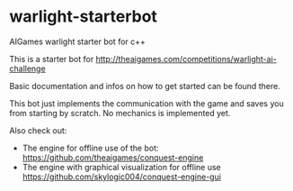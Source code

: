 warlight-starterbot
===================

AIGames warlight starter bot for c++

This is a starter bot for 
http://theaigames.com/competitions/warlight-ai-challenge

Basic documentation and infos on how to get started can be found there.

This bot just implements the communication with the game and saves you from starting by scratch.
No mechanics is implemented yet.

Also check out:
- The engine for offline use of the bot:
https://github.com/theaigames/conquest-engine
- The engine with graphical visualization for offline use
https://github.com/skylogic004/conquest-engine-gui



